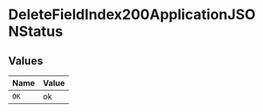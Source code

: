 # DeleteFieldIndex200ApplicationJSONStatus


## Values

| Name  | Value |
| ----- | ----- |
| `OK`  | ok    |